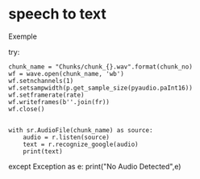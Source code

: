 # speech to text 


Exemple 


try:
     
    chunk_name = "Chunks/chunk_{}.wav".format(chunk_no)
    wf = wave.open(chunk_name, 'wb')
    wf.setnchannels(1)
    wf.setsampwidth(p.get_sample_size(pyaudio.paInt16))
    wf.setframerate(rate)
    wf.writeframes(b''.join(fr))
    wf.close()
    
    
    with sr.AudioFile(chunk_name) as source:
        audio = r.listen(source)
        text = r.recognize_google(audio)
        print(text)
        
except Exception as e:
    print("No Audio Detected",e)
